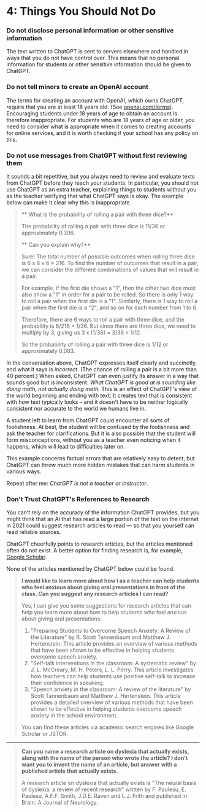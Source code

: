 # 4: Things You Should Not Do

### Do not disclose personal information or other sensitive information
The text written to ChatGPT is sent to servers elsewhere and handled in ways that you do not have control over. This means that no personal information for students or other sensitive information should be given to ChatGPT.

### Do not tell minors to create an OpenAI account
The terms for creating an account with OpenAI, which owns ChatGPT, require that you are at least 18 years old. (See [openai.com/terms][1]). Encouraging students under 18 years of age to obtain an account is therefore inappropriate. For students who are 18 years of age or older, you need to consider what is appropriate when it comes to creating accounts for online services, and it is worth checking if your school has any policy on this.

### Do not use messages from ChatGPT without first reviewing them
It sounds a bit repetitive, but you always need to review and evaluate texts from ChatGPT before they reach your students. In particular, you should not use ChatGPT as an extra teacher, explaining things to students without you as the teacher verifying that what ChatGPT says is okay. The example below can make it clear why this is inappropriate.

> ** What is the probability of rolling a pair with three dice?**
> 
> The probability of rolling a pair with three dice is 11/36 or approximately 0.306.
> 
> ** Can you explain why?**
> 
> Sure! The total number of possible outcomes when rolling three dice is 6 x 6 x 6 = 216. To find the number of outcomes that result in a pair, we can consider the different combinations of values that will result in a pair.
> 
> For example, if the first die shows a "1", then the other two dice must also show a "1" in order for a pair to be rolled. So there is only 1 way to roll a pair when the first die is a "1". Similarly, there is 1 way to roll a pair when the first die is a "2", and so on for each number from 1 to 6.
> 
> Therefore, there are 6 ways to roll a pair with three dice, and the probability is 6/216 = 1/36. But since there are three dice, we need to multiply by 3, giving us 3 x (1/36) = 3/36 = 1/12.
> 
> So the probability of rolling a pair with three dice is 1/12 or approximately 0.083.

In the conversation above, ChatGPT expresses itself clearly and succinctly, and what it says is *incorrect*. (The chance of rolling a pair is a bit more than 40 percent.) When asked, ChatGPT can even justify its answer in a way that sounds good but is inconsistent. *What ChatGPT is good at is sounding like doing math, not actually doing math.* This is an effect of ChatGPT's view of the world beginning and ending with text: It creates text that is consistent with how text typically looks – and it doesn't have to be neither logically consistent nor accurate to the world we humans live in.

A student left to learn from ChatGPT could encounter all sorts of foolishness. At best, the student will be confused by the foolishness and ask the teacher for clarifications. But it is also possible that the student will form misconceptions, without you as a teacher even noticing when it happens, which will lead to difficulties later on.

This example concerns factual errors that are relatively easy to detect, but ChatGPT can throw much more hidden mistakes that can harm students in various ways.

Repeat after me: _ChatGPT is not a teacher or instructor_.

### Don't Trust ChatGPT's References to Research
You can’t rely on the accuracy of the information ChatGPT provides, but you might think that an AI that has read a large portion of the text on the internet in 2021 could suggest research articles to read — so that you yourself can read reliable sources.

ChatGPT cheerfully points to research articles, but the articles mentioned often do not exist. A better option for finding research is, for example, [Google Scholar][2].

None of the articles mentioned by ChatGPT below could be found.

> **I would like to learn more about how I as a teacher can help students who feel anxious about giving oral presentations in front of the class. Can you suggest any research articles I can read?**
> 
> Yes, I can give you some suggestions for research articles that can help you learn more about how to help students who feel anxious about giving oral presentations:
> 1. "Preparing Students to Overcome Speech Anxiety: A Review of the Literature" by R. Scott Tannenbaum and Matthew J. Hertenstein. This article provides an overview of various methods that have been shown to be effective in helping students overcome speech anxiety.
> 2. "Self-talk interventions in the classroom: A systematic review" by J. L. McCreary, M. H. Peters, L. L. Perry. This article investigates how teachers can help students use positive self-talk to increase their confidence in speaking.
> 3. "Speech anxiety in the classroom: A review of the literature" by Scott Tannenbaum and Matthew J. Hertenstein. This article provides a detailed overview of various methods that have been shown to be effective in helping students overcome speech anxiety in the school environment.
> 
> You can find these articles via academic search engines like Google Scholar or JSTOR.

---- 

> **Can you name a research article on dyslexia that actually exists, along with the name of the person who wrote the article? I don't want you to invent the name of an article, but answer with a published article that actually exists.**
> 
> A research article on dyslexia that actually exists is "The neural basis of dyslexia: a review of recent research" written by F. Paulesu, E. Paulesu, A.F.F. Smith, J.D.E. Raven and L.J. Frith and published in Brain: A Journal of Neurology.

[1]:	https://openai.com/terms/
[2]:	https://scholar.google.com/
